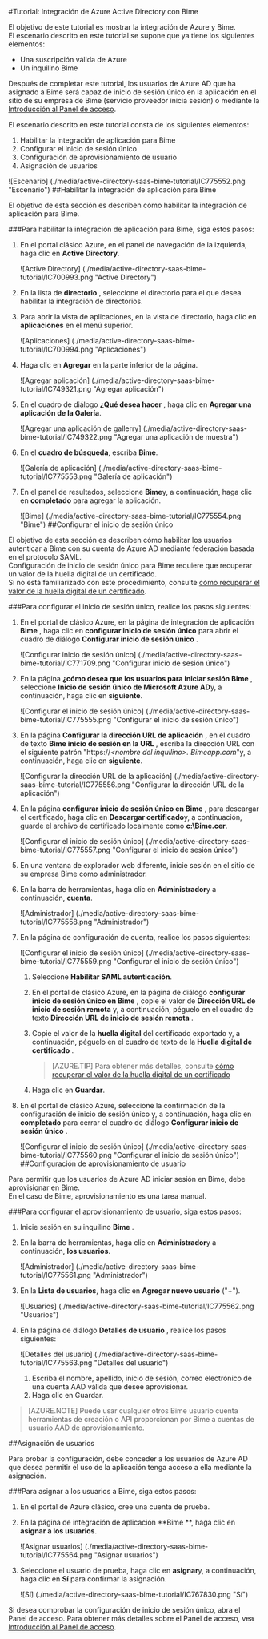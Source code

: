 <properties 
    pageTitle="Tutorial: Integración de Azure Active Directory con Bime | Microsoft Azure" 
    description="Aprenda a usar Bime con Azure Active Directory para habilitar el inicio de sesión único, aprovisionamiento automatizado y mucho más." 
    services="active-directory" 
    authors="jeevansd"  
    documentationCenter="na" 
    manager="femila"/>
<tags 
    ms.service="active-directory" 
    ms.devlang="na" 
    ms.topic="article" 
    ms.tgt_pltfrm="na" 
    ms.workload="identity" 
    ms.date="09/29/2016" 
    ms.author="jeedes" />

#<a name="tutorial-azure-active-directory-integration-with-bime"></a>Tutorial: Integración de Azure Active Directory con Bime

El objetivo de este tutorial es mostrar la integración de Azure y Bime.  
El escenario descrito en este tutorial se supone que ya tiene los siguientes elementos:

-   Una suscripción válida de Azure
-   Un inquilino Bime

Después de completar este tutorial, los usuarios de Azure AD que ha asignado a Bime será capaz de inicio de sesión único en la aplicación en el sitio de su empresa de Bime (servicio proveedor inicia sesión) o mediante la [Introducción al Panel de acceso](active-directory-saas-access-panel-introduction.md).

El escenario descrito en este tutorial consta de los siguientes elementos:

1.  Habilitar la integración de aplicación para Bime
2.  Configurar el inicio de sesión único
3.  Configuración de aprovisionamiento de usuario
4.  Asignación de usuarios

![Escenario] (./media/active-directory-saas-bime-tutorial/IC775552.png "Escenario")
##<a name="enabling-the-application-integration-for-bime"></a>Habilitar la integración de aplicación para Bime

El objetivo de esta sección es describen cómo habilitar la integración de aplicación para Bime.

###<a name="to-enable-the-application-integration-for-bime-perform-the-following-steps"></a>Para habilitar la integración de aplicación para Bime, siga estos pasos:

1.  En el portal clásico Azure, en el panel de navegación de la izquierda, haga clic en **Active Directory**.

    ![Active Directory] (./media/active-directory-saas-bime-tutorial/IC700993.png "Active Directory")

2.  En la lista de **directorio** , seleccione el directorio para el que desea habilitar la integración de directorios.

3.  Para abrir la vista de aplicaciones, en la vista de directorio, haga clic en **aplicaciones** en el menú superior.

    ![Aplicaciones] (./media/active-directory-saas-bime-tutorial/IC700994.png "Aplicaciones")

4.  Haga clic en **Agregar** en la parte inferior de la página.

    ![Agregar aplicación] (./media/active-directory-saas-bime-tutorial/IC749321.png "Agregar aplicación")

5.  En el cuadro de diálogo **¿Qué desea hacer** , haga clic en **Agregar una aplicación de la Galería**.

    ![Agregar una aplicación de gallerry] (./media/active-directory-saas-bime-tutorial/IC749322.png "Agregar una aplicación de muestra")

6.  En el **cuadro de búsqueda**, escriba **Bime**.

    ![Galería de aplicación] (./media/active-directory-saas-bime-tutorial/IC775553.png "Galería de aplicación")

7.  En el panel de resultados, seleccione **Bime**y, a continuación, haga clic en **completado** para agregar la aplicación.

    ![Bime] (./media/active-directory-saas-bime-tutorial/IC775554.png "Bime")
##<a name="configuring-single-sign-on"></a>Configurar el inicio de sesión único

El objetivo de esta sección es describen cómo habilitar los usuarios autenticar a Bime con su cuenta de Azure AD mediante federación basada en el protocolo SAML.  
Configuración de inicio de sesión único para Bime requiere que recuperar un valor de la huella digital de un certificado.  
Si no está familiarizado con este procedimiento, consulte [cómo recuperar el valor de la huella digital de un certificado](http://youtu.be/YKQF266SAxI).

###<a name="to-configure-single-sign-on-perform-the-following-steps"></a>Para configurar el inicio de sesión único, realice los pasos siguientes:

1.  En el portal de clásico Azure, en la página de integración de aplicación **Bime** , haga clic en **configurar inicio de sesión único** para abrir el cuadro de diálogo **Configurar inicio de sesión único** .

    ![Configurar inicio de sesión único] (./media/active-directory-saas-bime-tutorial/IC771709.png "Configurar inicio de sesión único")

2.  En la página **¿cómo desea que los usuarios para iniciar sesión Bime** , seleccione **Inicio de sesión único de Microsoft Azure AD**y, a continuación, haga clic en **siguiente**.

    ![Configurar el inicio de sesión único] (./media/active-directory-saas-bime-tutorial/IC775555.png "Configurar el inicio de sesión único")

3.  En la página **Configurar la dirección URL de aplicación** , en el cuadro de texto **Bime inicio de sesión en la URL** , escriba la dirección URL con el siguiente patrón "https://*\<nombre del inquilino\>. Bimeapp.com*"y, a continuación, haga clic en **siguiente**.

    ![Configurar la dirección URL de la aplicación] (./media/active-directory-saas-bime-tutorial/IC775556.png "Configurar la dirección URL de la aplicación")

4.  En la página **configurar inicio de sesión único en Bime** , para descargar el certificado, haga clic en **Descargar certificado**y, a continuación, guarde el archivo de certificado localmente como **c:\\Bime.cer**.

    ![Configurar el inicio de sesión único] (./media/active-directory-saas-bime-tutorial/IC775557.png "Configurar el inicio de sesión único")

5.  En una ventana de explorador web diferente, inicie sesión en el sitio de su empresa Bime como administrador.

6.  En la barra de herramientas, haga clic en **Administrador**y a continuación, **cuenta**.

    ![Administrador] (./media/active-directory-saas-bime-tutorial/IC775558.png "Administrador")

7.  En la página de configuración de cuenta, realice los pasos siguientes:

    ![Configurar el inicio de sesión único] (./media/active-directory-saas-bime-tutorial/IC775559.png "Configurar el inicio de sesión único")

    1.  Seleccione **Habilitar SAML autenticación**.
    2.  En el portal de clásico Azure, en la página de diálogo **configurar inicio de sesión único en Bime** , copie el valor de **Dirección URL de inicio de sesión remota** y, a continuación, péguelo en el cuadro de texto **Dirección URL de inicio de sesión remota** .
    3.  Copie el valor de la **huella digital** del certificado exportado y, a continuación, péguelo en el cuadro de texto de la **Huella digital de certificado** .  

        >[AZURE.TIP] Para obtener más detalles, consulte [cómo recuperar el valor de la huella digital de un certificado](http://youtu.be/YKQF266SAxI)

    4.  Haga clic en **Guardar**.

8.  En el portal de clásico Azure, seleccione la confirmación de la configuración de inicio de sesión único y, a continuación, haga clic en **completado** para cerrar el cuadro de diálogo **Configurar inicio de sesión único** .

    ![Configurar el inicio de sesión único] (./media/active-directory-saas-bime-tutorial/IC775560.png "Configurar el inicio de sesión único")
##<a name="configuring-user-provisioning"></a>Configuración de aprovisionamiento de usuario

Para permitir que los usuarios de Azure AD iniciar sesión en Bime, debe aprovisionar en Bime.  
En el caso de Bime, aprovisionamiento es una tarea manual.

###<a name="to-configure-user-provisioning-perform-the-following-steps"></a>Para configurar el aprovisionamiento de usuario, siga estos pasos:

1.  Inicie sesión en su inquilino **Bime** .

2.  En la barra de herramientas, haga clic en **Administrador**y a continuación, **los usuarios**.

    ![Administrador] (./media/active-directory-saas-bime-tutorial/IC775561.png "Administrador")

3.  En la **Lista de usuarios**, haga clic en **Agregar nuevo usuario** ("+").

    ![Usuarios] (./media/active-directory-saas-bime-tutorial/IC775562.png "Usuarios")

4.  En la página de diálogo **Detalles de usuario** , realice los pasos siguientes:

    ![Detalles del usuario] (./media/active-directory-saas-bime-tutorial/IC775563.png "Detalles del usuario")

    1.  Escriba el nombre, apellido, inicio de sesión, correo electrónico de una cuenta AAD válida que desee aprovisionar.
    2.  Haga clic en Guardar.

>[AZURE.NOTE] Puede usar cualquier otros Bime usuario cuenta herramientas de creación o API proporcionan por Bime a cuentas de usuario AAD de aprovisionamiento.

##<a name="assigning-users"></a>Asignación de usuarios

Para probar la configuración, debe conceder a los usuarios de Azure AD que desea permitir el uso de la aplicación tenga acceso a ella mediante la asignación.

###<a name="to-assign-users-to-bime-perform-the-following-steps"></a>Para asignar a los usuarios a Bime, siga estos pasos:

1.  En el portal de Azure clásico, cree una cuenta de prueba.

2.  En la página de integración de aplicación **Bime **, haga clic en **asignar a los usuarios**.

    ![Asignar usuarios] (./media/active-directory-saas-bime-tutorial/IC775564.png "Asignar usuarios")

3.  Seleccione el usuario de prueba, haga clic en **asignar**y, a continuación, haga clic en **Sí** para confirmar la asignación.

    ![Sí] (./media/active-directory-saas-bime-tutorial/IC767830.png "Sí")

Si desea comprobar la configuración de inicio de sesión único, abra el Panel de acceso. Para obtener más detalles sobre el Panel de acceso, vea [Introducción al Panel de acceso](active-directory-saas-access-panel-introduction.md).
